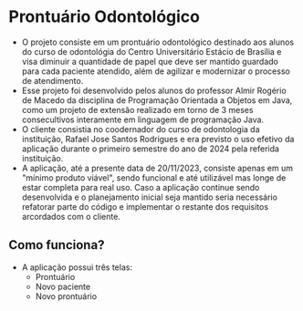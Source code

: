 # Prontuário Odontológico
- O projeto consiste em um prontuário odontológico destinado aos alunos do curso de odontológia do Centro Universitário Estácio de Brasília e visa diminuir a quantidade de papel que deve ser mantido guardado para cada paciente atendido, além de agilizar e modernizar o processo de atendimento.
- Esse projeto foi desenvolvido pelos alunos do professor Almir Rogério de Macedo da disciplina de Programação Orientada a Objetos em Java, como um projeto de extensão realizado em torno de 3 meses consecultivos interamente em linguagem de programação Java.
- O cliente consistia no coodernador do curso de odontologia da instituição, Rafael Jose Santos Rodrigues e era previsto o uso efetivo da aplicação durante o primeiro semestre do ano de 2024 pela referida instituição.
- A aplicação, até a presente data de 20/11/2023, consiste apenas em um "mínimo produto viável", sendo funcional e até utilizável mas longe de estar completa para real uso. Caso a aplicação continue sendo desenvolvida e o planejamento inicial seja mantido seria necessário refatorar parte do código e implementar o restante dos requisitos arcordados com o cliente.
## Como funciona?
-  A aplicação possui três telas:
      -  Prontuário
      -  Novo paciente
      -  Novo prontuário
        
